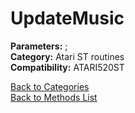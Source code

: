 # UpdateMusic

**Parameters:** ;  
**Category:** Atari ST routines  
**Compatibility:** ATARI520ST  


[Back to Categories](../categories/atari_st_routines.md)  
[Back to Methods List](../../SUMMARY.md)

